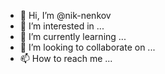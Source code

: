 - 👋 Hi, I’m @nik-nenkov
- 👀 I’m interested in ...
- 🌱 I’m currently learning ...
- 💞️ I’m looking to collaborate on ...
- 📫 How to reach me ...

<!---
nik-nenkov/nik-nenkov is a ✨ special ✨ repository because its `README.md` (this file) appears on your GitHub profile.
You can click the Preview link to take a look at your changes.
--->

